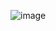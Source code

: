 ![image](https://github.com/lbk00/study_record/assets/99525751/84af0670-c37c-4528-8817-38711375211d)
